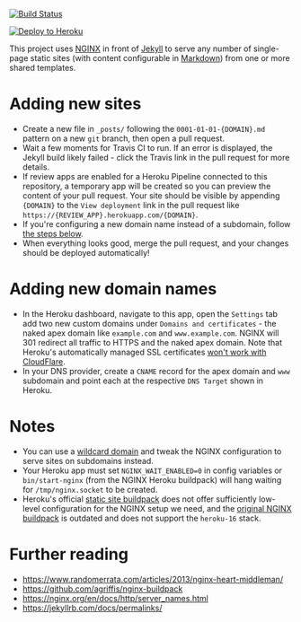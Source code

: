 [![Build Status](https://travis-ci.com/fightforthefuture/lovescensorship.svg?token=Phdq58g7NsfstW6gyeYW&branch=master)](https://travis-ci.com/fightforthefuture/lovescensorship)

[![Deploy to Heroku](https://www.herokucdn.com/deploy/button.svg)](https://heroku.com/deploy?template=https://github.com/fightforthefuture/lovescensorship)

This project uses [NGINX](https://www.nginx.com/) in front of [Jekyll](https://jekyllrb.com/) to serve any number of single-page static sites (with content configurable in [Markdown](https://daringfireball.net/projects/markdown/syntax)) from one or more shared templates.

# Adding new sites

- Create a new file in `_posts/` following the `0001-01-01-{DOMAIN}.md` pattern on a new `git` branch, then open a pull request.
- Wait a few moments for Travis CI to run. If an error is displayed, the Jekyll build likely failed - click the Travis link in the pull request for more details.
- If review apps are enabled for a Heroku Pipeline connected to this repository, a temporary app will be created so you can preview the content of your pull request. Your site should be visible by appending `{DOMAIN}` to the `View deployment` link in the pull request like `https://{REVIEW_APP}.herokuapp.com/{DOMAIN}`.
- If you're configuring a new domain name instead of a subdomain, follow [the steps below](#adding-new-domain-names).
- When everything looks good, merge the pull request, and your changes should be deployed automatically!

# Adding new domain names

- In the Heroku dashboard, navigate to this app, open the `Settings` tab add two new custom domains under `Domains and certificates` - the naked apex domain like `example.com` and `www.example.com`. NGINX will 301 redirect all traffic to HTTPS and the naked apex domain. Note that Heroku's automatically managed SSL certificates [won't work with CloudFlare](https://kb.heroku.com/how-can-i-use-automated-certificate-management-with-cloudflare).
- In your DNS provider, create a `CNAME` record for the apex domain and `www` subdomain and point each at the respective `DNS Target` shown in Heroku.

# Notes
- You can use a [wildcard domain](https://devcenter.heroku.com/articles/custom-domains#add-a-wildcard-domain) and tweak the NGINX configuration to serve sites on subdomains instead.
- Your Heroku app must set `NGINX_WAIT_ENABLED=0` in config variables or `bin/start-nginx` (from the NGINX Heroku buildpack) will hang waiting for `/tmp/nginx.socket` to be created.
- Heroku's official [static site buildpack](https://github.com/heroku/heroku-buildpack-static) does not offer sufficiently low-level configuration for the NGINX setup we need, and the [original NGINX buildpack](https://github.com/ryandotsmith/nginx-buildpack) is outdated and does not support the `heroku-16` stack.

# Further reading
- https://www.randomerrata.com/articles/2013/nginx-heart-middleman/
- https://github.com/agriffis/nginx-buildpack
- https://nginx.org/en/docs/http/server_names.html
- https://jekyllrb.com/docs/permalinks/

